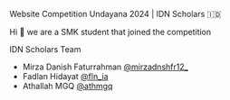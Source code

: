 Website Competition Undayana 2024 | IDN Scholars 🇮🇩

Hi 👋 we are a SMK student that joined the competition 

IDN Scholars Team
- Mirza Danish Faturrahman [@mirzadnshfr12_](https://www.instagram.com/mirzadnshfr12_/)
- Fadlan Hidayat [@fln_ia](https://www.instagram.com/fln_ia/)
- Athallah MGQ [@athmgq](https://www.instagram.com/athmgq/)
